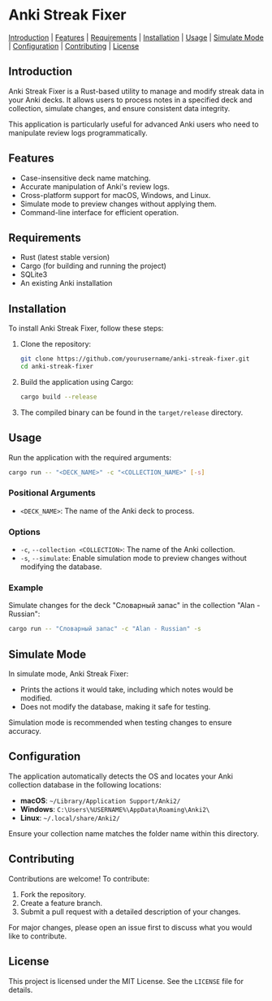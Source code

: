 # Anki Streak Fixer

[Introduction](#introduction) | [Features](#features) | [Requirements](#requirements) | [Installation](#installation) | [Usage](#usage) | [Simulate Mode](#simulate-mode) | [Configuration](#configuration) | [Contributing](#contributing) | [License](#license)

## Introduction
Anki Streak Fixer is a Rust-based utility to manage and modify streak data in your Anki decks. It allows users to process notes in a specified deck and collection, simulate changes, and ensure consistent data integrity.

This application is particularly useful for advanced Anki users who need to manipulate review logs programmatically.

## Features
- Case-insensitive deck name matching.
- Accurate manipulation of Anki's review logs.
- Cross-platform support for macOS, Windows, and Linux.
- Simulate mode to preview changes without applying them.
- Command-line interface for efficient operation.

## Requirements
- Rust (latest stable version)
- Cargo (for building and running the project)
- SQLite3
- An existing Anki installation

## Installation
To install Anki Streak Fixer, follow these steps:

1. Clone the repository:
   ```bash
   git clone https://github.com/yourusername/anki-streak-fixer.git
   cd anki-streak-fixer
   ```

2. Build the application using Cargo:
   ```bash
   cargo build --release
   ```

3. The compiled binary can be found in the `target/release` directory.

## Usage
Run the application with the required arguments:

```bash
cargo run -- "<DECK_NAME>" -c "<COLLECTION_NAME>" [-s]
```

### Positional Arguments
- `<DECK_NAME>`: The name of the Anki deck to process.

### Options
- `-c`, `--collection <COLLECTION>`: The name of the Anki collection.
- `-s`, `--simulate`: Enable simulation mode to preview changes without modifying the database.

### Example
Simulate changes for the deck "Словарный запас" in the collection "Alan - Russian":

```bash
cargo run -- "Словарный запас" -c "Alan - Russian" -s
```

## Simulate Mode
In simulate mode, Anki Streak Fixer:
- Prints the actions it would take, including which notes would be modified.
- Does not modify the database, making it safe for testing.

Simulation mode is recommended when testing changes to ensure accuracy.

## Configuration
The application automatically detects the OS and locates your Anki collection database in the following locations:
- **macOS**: `~/Library/Application Support/Anki2/`
- **Windows**: `C:\Users\%USERNAME%\AppData\Roaming\Anki2\`
- **Linux**: `~/.local/share/Anki2/`

Ensure your collection name matches the folder name within this directory.

## Contributing
Contributions are welcome! To contribute:
1. Fork the repository.
2. Create a feature branch.
3. Submit a pull request with a detailed description of your changes.

For major changes, please open an issue first to discuss what you would like to contribute.

## License
This project is licensed under the MIT License. See the `LICENSE` file for details.


